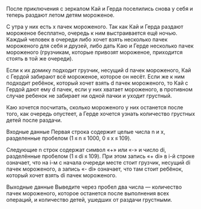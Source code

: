 После приключения с зеркалом Кай и Герда поселились снова у себя и теперь раздают летом детям мороженое.

С утра у них есть x пачек мороженого. Так как Кай и Герда раздают мороженое бесплатно, очередь к ним выстраивается ещё ночью. Каждый человек в очереди либо хочет взять несколько пачек мороженого для себя и друзей, либо дать Каю и Герде несколько пачек мороженого (грузчикам, которые привозят мороженое, приходится стоять в той же очереди).

Если к их домику подходит грузчик, несущий d пачек мороженого, Кай с Гердой забирают всё мороженое, которое он несёт. Если же к ним подходит ребёнок, который хочет взять d пачек мороженого, то Кай с Гердой дают ему d пачек, если у них хватает мороженого, в противном случае ребенок не забирает ни одной пачки и уходит грустный.

Каю хочется посчитать, сколько мороженого у них останется после того, как очередь опустеет, а Герде хочется узнать количество грустных детей после раздачи.

Входные данные
Первая строка содержит целые числа n и x, разделенные пробелом (1 ≤ n ≤ 1000, 0 ≤ x ≤ 109).

Следующие n строк содержат символ «+» или «-» и число di, разделённые пробелом (1 ≤ di ≤ 109). При этом запись «+ di» в i-й строке означает, что на i-м с начала очереди месте стоит грузчик, несущий di пачек мороженого, а запись «- di» означает, что там стоит ребёнок, который хочет взять di пачек мороженого.

Выходные данные
Выведите через пробел два числа — количество пачек мороженого, которое останется после выполнения всех операций, и количество детей, ушедших от раздачи грустными.